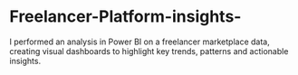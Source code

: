 # Freelancer-Platform-insights-
I performed an analysis in Power BI on a freelancer marketplace data, creating visual dashboards to highlight key trends, patterns and actionable insights. 
